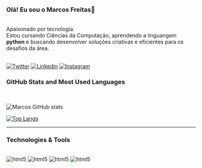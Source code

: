 ### Olá! Eu sou o Marcos Freitas👋


<br>Apaixonado por tecnologia.</br>
Estou cursando Ciências da Computação,
aprendendo a linguangem **python** e buscando desenvolver soluções criativas e eficientes para os desafios da área.<br></br>

[![Twitter](https://img.shields.io/badge/Twitter-1DA1F2?style=for-the-badge&logo=twitter&logoColor=white)](https://twitter.com/1_yuusha)
[![Linkedin](https://img.shields.io/badge/LinkedIn-0077B5?style=for-the-badge&logo=linkedin&logoColor=white)](https://www.linkedin.com/in/marcos-antonio-freitas-costa-0a409a244/)
[![Instagram](https://img.shields.io/badge/Instagram-E4405F?style=for-the-badge&logo=instagram&logoColor=white)](https://www.instagram.com/mfreitas_0/)



### GitHub Stats and Most Used Languages
<br> 

![Marcos GitHub stats](https://github-readme-stats.vercel.app/api?username=Mfreitas0&show_icons=true&theme=dracula)

[![Top Langs](https://github-readme-stats.vercel.app/api/top-langs/?username=Mfreitas0&layout=compact)](https://github.com/anuraghazra/github-readme-stats)
</br>
<hr> 

### Technologies & Tools
<div style="display: inline-block"><br/> 
    <img aling="cemter" alt= "html5" src="https://img.shields.io/badge/GIT-E44C30?style=for-the-badge&logo=git&logoColor=white"/>
    <img aling="cemter" alt= "html5" src="https://img.shields.io/badge/GitHub-100000?style=for-the-badge&logo=github&logoColor=white"/>
    <img aling="cemter" alt= "html5" src="https://img.shields.io/badge/C%2B%2B-00599C?style=for-the-badge&logo=c%2B%2B&logoColor=white"/>
    <img aling="cemter" alt= "html5" src="https://img.shields.io/badge/Python-14354C?style=for-the-badge&logo=python&logoColor=white"/>
</div>

